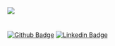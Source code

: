 <img src="https://github-readme-stats.vercel.app/api/top-langs/?username=matheusodilon&layout=compact&langs_count=7&theme=dark" />

#

[![Github Badge](https://img.shields.io/badge/-Instagram-fff?style=flat-square&logo=Instagram&logoColor=red&link=https://www.instagram.com/mtsodilon/)](https://www.instagram.com/mtsodilon/)
[![Linkedin Badge](https://img.shields.io/badge/-LinkedIn-blue?style=flat-square&logo=Linkedin&logoColor=white&link=https://www.linkedin.com/in/matheusodilon/)](https://www.linkedin.com/in/matheusodilon/)

<!--
**matheusodilon/matheusodilon** is a ✨ _special_ ✨ repository because its `README.md` (this file) appears on your GitHub profile.

Here are some ideas to get you started:

- 🔭 I’m currently working on ...
- 🌱 I’m currently learning ...
- 👯 I’m looking to collaborate on ...
- 🤔 I’m looking for help with ...
- 💬 Ask me about ...
- 📫 How to reach me: ...
- 😄 Pronouns: ...
- ⚡ Fun fact: ...
-->
